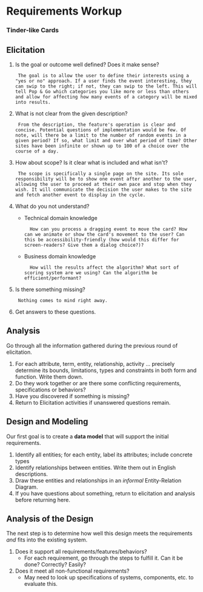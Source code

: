 # Requirements Workup
### Tinder-like Cards
## Elicitation

1. Is the goal or outcome well defined?  Does it make sense?

        The goal is to allow the user to define their interests using a "yes or no" approach. If a user finds the event interesting, they can swip to the right; if not, they can swip to the left. This will tell Pop & Go which categories you like more or less than others and allow for affecting how many events of a category will be mixed into results.

2. What is not clear from the given description?

        From the description, the feature's operation is clear and concise. Potential questions of implementation would be few. Of note, will there be a limit to the number of random events in a given period? If so, what limit and over what period of time? Other sites have been infinite or shown up to 100 of a choice over the course of a day.

3. How about scope?  Is it clear what is included and what isn't?

        The scope is specifically a single page on the site. Its sole responsibility will be to show one event after another to the user, allowing the user to proceed at their own pace and stop when they wish. It will communicate the decision the user makes to the site and fetch another event to display in the cycle.

4. What do you not understand?
    * Technical domain knowledge

            How can you process a dragging event to move the card? How can we animate or show the card's movement to the user? Can this be accessibility-friendly (how would this differ for screen-readers? Give them a dialog choice?)?

    * Business domain knowledge

            How will the results affect the algorithm? What sort of scoring system are we using? Can the algorithm be efficient/performant?

5. Is there something missing?

        Nothing comes to mind right away.

6. Get answers to these questions.

## Analysis

Go through all the information gathered during the previous round of elicitation.  

1. For each attribute, term, entity, relationship, activity ... precisely determine its bounds, limitations, types and constraints in both form and function.  Write them down.
2. Do they work together or are there some conflicting requirements, specifications or behaviors?
3. Have you discovered if something is missing?  
4. Return to Elicitation activities if unanswered questions remain.


## Design and Modeling
Our first goal is to create a **data model** that will support the initial requirements.

1. Identify all entities;  for each entity, label its attributes; include concrete types
2. Identify relationships between entities.  Write them out in English descriptions.
3. Draw these entities and relationships in an _informal_ Entity-Relation Diagram.
4. If you have questions about something, return to elicitation and analysis before returning here.

## Analysis of the Design
The next step is to determine how well this design meets the requirements _and_ fits into the existing system.

1. Does it support all requirements/features/behaviors?
    * For each requirement, go through the steps to fulfill it.  Can it be done?  Correctly?  Easily?
2. Does it meet all non-functional requirements?
    * May need to look up specifications of systems, components, etc. to evaluate this.

